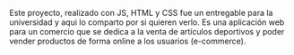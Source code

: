 Este proyecto, realizado con JS, HTML y CSS fue un entregable para la universidad y aqui lo comparto por si quieren verlo. Es una aplicación web para un comercio que se dedica a la venta de artículos deportivos y poder vender productos de forma online a los usuarios (e-commerce).
